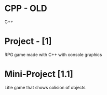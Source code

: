 # CPP - OLD
C++

# Project - [1]
RPG game made with C++ with console graphics

# Mini-Project [1.1]
Litle game that shows colision of objects
